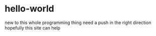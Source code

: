 # hello-world
new to this whole programming thing
need a push in the right direction
hopefully this site can help
